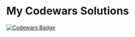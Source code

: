 # My Codewars Solutions

<a href="https://www.codewars.com/users/lhs_azevedo">
    <img src="https://www.codewars.com/users/lhs_azevedo/badges/large" alt="Codewars Badge">
</a>
